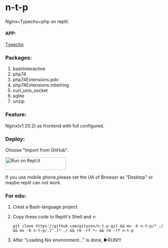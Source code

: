 # n-t-p

Nginx+Typecho+php on replit.

#### APP:

[Typecho](https://github.com/typecho/typecho)

### Packages:

1. bashInteractive
2. php74
3. php74Extensions.pdo
4. php74Extensions.mbstring
5. curl_unix_socket
6. sqlite
7. unzip

### Feature:

Nginx(v1.20.2) as frontend with full configured.

### Deploy:

   Choose "Import from GitHub".

<a href="https://replit.com/github/gityzon/n-t-p">
  <img alt="Run on Repl.it" src="https://replit.com/badge/github/github/gityzon" style="height: 40px; width: 190px;" />
</a>

If you use mobile phone,please set the UA of Browser as "Desktop" or maybe replit can not work.

### For edu:

1. Creat a Bash-language project.

2. Copy these code to Replit's Shell and ←

   `git clone https://github.com/gityzon/n-t-p.git && mv -b n-t-p/* ./ && mv -b n-t-p/.[^.]* ./ && rm -rf *~ && rm -rf n-t-p`

3. After "Loading Nix environment..." is done, ▶RUN!!!
